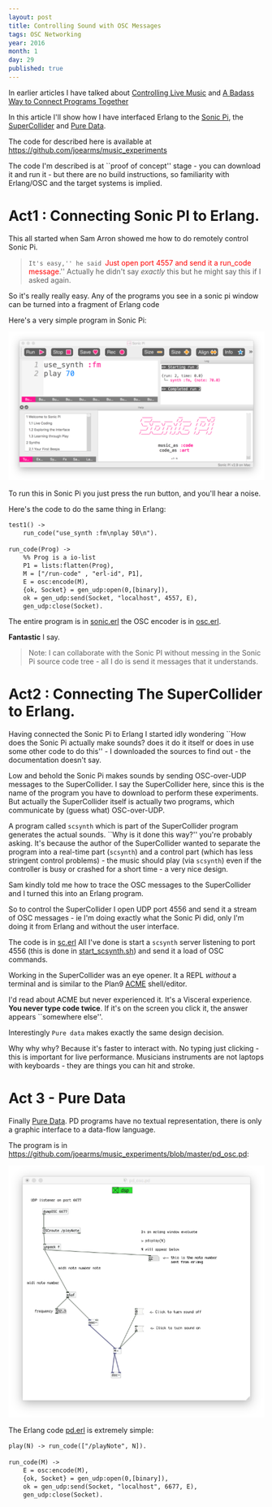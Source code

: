 ```yaml
---
layout: post
title: Controlling Sound with OSC Messages
tags: OSC Networking
year: 2016
month: 1
day: 29
published: true
---
```

In earlier articles I have talked about 
[Controlling Live Music](http://joearms.github.io/2016/01/27/Controlling-Live-Music.html)
and
[A Badass Way to Connect Programs Together](http://joearms.github.io/2016/01/28/A-Badass-Way-To-Connect-Programs-Together.html)


In this article I'll show how I have interfaced Erlang to the
[Sonic Pi](http://sonic-pi.net/), the
[SuperCollider](http://www.audiosynth.com/) and
[Pure Data](https://puredata.info/).

The code for described here is available at
https://github.com/joearms/music_experiments

The code I'm described is at ``proof of concept'' stage - you can
download it and run it - but there are no build instructions, so
familiarity with Erlang/OSC and the target systems is implied.

# Act1 : Connecting Sonic PI to Erlang.

This all started when Sam Arron showed me how to do remotely control
Sonic Pi.

> ``It's easy,'' he said ``<span style='color:red'>Just open port 4557 and send it
a run_code message</span>.'' Actually he didn't say *exactly* this
but he might say this if I asked again.

So it's really really easy. Any of the programs you see in a sonic pi window
can be turned into a fragment of Erlang code

Here's a very simple program in Sonic Pi:

<img src="/images/sonic_pi.png">

To run this in Sonic Pi you just press the run button, and you'll hear
a noise.

Here's the code to do the same thing in Erlang:

````
test1() ->
    run_code("use_synth :fm\nplay 50\n").

run_code(Prog) ->
    %% Prog is a io-list
    P1 = lists:flatten(Prog),
    M = ["/run-code" , "erl-id", P1],
    E = osc:encode(M),
    {ok, Socket} = gen_udp:open(0,[binary]),
    ok = gen_udp:send(Socket, "localhost", 4557, E),
    gen_udp:close(Socket).
````

The entire program is in
[sonic.erl](https://github.com/joearms/music_experiments/blob/master/sonic.erl)
the OSC encoder
is in 
[osc.erl](https://github.com/joearms/music_experiments/blob/master/osc.erl).

**Fantastic** I say.

> Note: I can collaborate with the Sonic PI without messing in the
Sonic Pi source code tree - all I do is send it messages that it understands.

# Act2 : Connecting The SuperCollider to Erlang.

Having connected the Sonic Pi to Erlang I started idly wondering
``How does the Sonic Pi actually make sounds? does it do it itself
or does in use some other code to do this'' - I downloaded the
sources to find out - the documentation doesn't say.

Low and behold the Sonic Pi makes sounds by sending OSC-over-UDP
messages to the SuperCollider. I say the SuperCollider here, since
this is the name of the program you have to download to perform these
experiments. But actually the SuperCollider itself is actually two
programs, which communicate by (guess what) OSC-over-UDP.

A program called `scsynth` which is part of the SuperCollider program
generates the actual sounds. ``Why is it done this way?'' you're probably asking.
It's because the author of the SuperCollider wanted to separate the program
into a real-time part (`scsynth`) and a control part (which has less stringent control
problems) - the music should play (via `scsynth`) even if the controller is
busy or crashed for a short time - a very nice design.

Sam kindly told me how to trace the OSC messages to the SuperCollider
and I turned this into an Erlang program.

So to control the SuperCollider I open UDP port 4556 and send it a
stream of OSC messages - ie I'm doing exactly what the Sonic Pi did,
only I'm doing it from Erlang and without the user interface.

The code is in
[sc.erl](https://github.com/joearms/music_experiments/blob/master/sc.erl)
All I've done is start a `scsynth` server listening to port 4556
(this is done in
[start_scsynth.sh](https://github.com/joearms/music_experiments/blob/master/start_scsynth.sh)) and send it a load of OSC commands.

Working in the SuperCollider was an eye opener. It a REPL *without* a terminal
and is similar to the Plan9
[ACME](https://en.wikipedia.org/wiki/Acme_%28text_editor%29) shell/editor.

I'd read about ACME but never experienced it.  It's a Visceral
experience. **You never type code twice**. If it's on the screen you
click it, the answer appears ``somewhere else''.

Interestingly `Pure data` makes exactly the same design decision.

Why why why? Because it's faster to interact with. No typing just
clicking - this is important for live performance.  Musicians
instruments are not laptops with keyboards - they are things you can
hit and stroke.

# Act 3 - Pure Data

Finally [Pure Data](https://puredata.info/). PD programs have no
textual representation, there is only a graphic interface to a data-flow language.	

The program is in https://github.com/joearms/music_experiments/blob/master/pd_osc.pd:

<img src="/images/pd_osc.png">

The Erlang code
[pd.erl](https://github.com/joearms/music_experiments/blob/master/pd.erl)
is extremely simple:

    play(N) -> run_code(["/playNote", N]).

    run_code(M) ->
        E = osc:encode(M),
        {ok, Socket} = gen_udp:open(0,[binary]),
        ok = gen_udp:send(Socket, "localhost", 6677, E),
        gen_udp:close(Socket).



